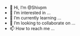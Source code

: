 - 👋 Hi, I’m @Shivpm
- 👀 I’m interested in ...
- 🌱 I’m currently learning ...
- 💞️ I’m looking to collaborate on ...
- 📫 How to reach me ...

<!---
Shivpm/Shivpm is a ✨ special ✨ repository because its `README.md` (this file) appears on your GitHub profile.
You can click the Preview link to take a look at your changes.
--->

